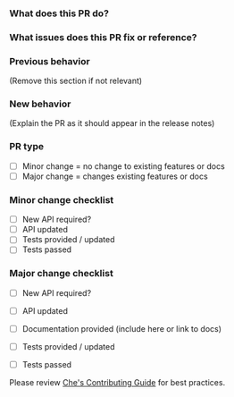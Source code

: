 ### What does this PR do?


### What issues does this PR fix or reference?


### Previous behavior
(Remove this section if not relevant)

### New behavior
(Explain the PR as it should appear in the release notes)

### PR type
- [ ] Minor change = no change to existing features or docs
- [ ] Major change = changes existing features or docs

### Minor change checklist
- [ ] New API required?
- [ ] API updated
- [ ] Tests provided / updated
- [ ] Tests passed

### Major change checklist
- [ ] New API required?
- [ ] API updated
- [ ] Documentation provided (include here or link to docs)
- [ ] Tests provided / updated
- [ ] Tests passed


Please review [Che's Contributing Guide](https://github.com/eclipse/che/blob/master/CONTRIBUTING.md) for best practices.
